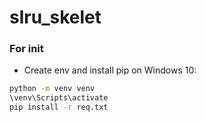 # slru_skelet

### For init
- Create env and install pip on Windows 10:
```bash
python -m venv venv
\venv\Scripts\activate
pip install -r req.txt
```